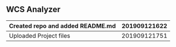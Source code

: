 ## WCS Analyzer
| Created repo and added README.md | 201909121622 |
|----------------------------------|--------------|
| Uploaded Project files           | 201909121751 |
